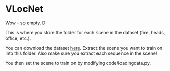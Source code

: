 # VLocNet
Wow - so empty. D:

This is where you store the folder for each scene in the dataset (fire, heads, office, etc.).

You can download the dataset [here](https://www.microsoft.com/en-us/research/project/rgb-d-dataset-7-scenes/). Extract the scene you want to train on into this folder. Also make sure you extract each sequence in the scene!

You then set the scene to train on by modifying code/loadingdata.py.